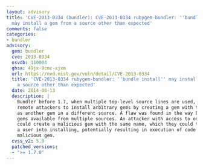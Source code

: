 ```yaml
---
layout: advisory
title: 'CVE-2013-0334 (bundler): CVE-2013-0334 rubygem-bundler: ''bundle install''
  may install a gem from a source other than expected'
comments: false
categories:
- bundler
advisory:
  gem: bundler
  cve: 2013-0334
  osvdb: 110004
  ghsa: 49jx-9cmc-xjxm
  url: https://nvd.nist.gov/vuln/detail/CVE-2013-0334
  title: 'CVE-2013-0334 rubygem-bundler: ''bundle install'' may install a gem from
    a source other than expected'
  date: 2014-08-13
  description: |
    Bundler before 1.7, when multiple top-level source lines are used, allows
    remote attackers to install arbitrary gems by creating a gem with the same name
    as another gem in a different source. A flaw was found in the way Bundler handled
    gems available from multiple sources. An attacker with access to one of the sources
    could create a malicious gem with the same name, which they could then use to trick
    a user into installing, potentially resulting in execution of code from the attacker-supplied
    malicious gem.
  cvss_v2: 5.0
  patched_versions:
  - ">= 1.7.0"
---
```

